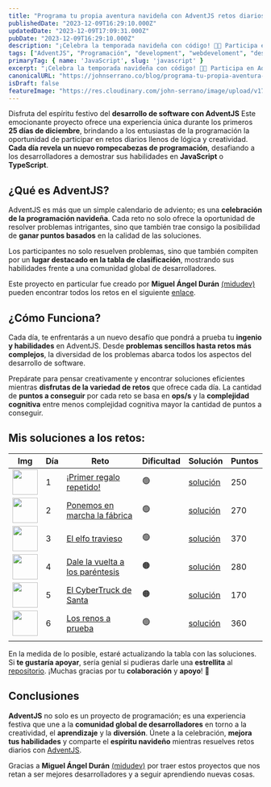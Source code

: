 ```yaml
---
title: "Programa tu propia aventura navideña con AdventJS retos diarios"
publishedDate: "2023-12-09T16:29:10.000Z"
updatedDate: "2023-12-09T17:09:31.000Z"
pubDate: "2023-12-09T16:29:10.000Z"
description: "¡Celebra la temporada navideña con código! 🎄✨ Participa en AdventJS y enfrenta un reto de programación diario durante los primeros 25 días de diciembre. Resuelve retos de programación y gana puntos."
tags: ["AdventJS", "Programación", "development", "webdeveloment", "desarrollo-web", "desafios", "retos", "ProgramaciónNavideña", "DesafíoCódigo", "JavaScript"]
primaryTag: { name: 'JavaScript', slug: 'javascript' }
excerpt: "¡Celebra la temporada navideña con código! 🎄✨ Participa en AdventJS y enfrenta un reto de programación diario durante los primeros 25 días de diciembre. Resuelve retos de programación y gana puntos."
canonicalURL: "https://johnserrano.co/blog/programa-tu-propia-aventura-navidena-con-adventjs-retos-diarios"
isDraft: false
featureImage: "https://res.cloudinary.com/john-serrano/image/upload/v1702137693/John%20Serrano/Blog%20Post/programa-tu-propia-aventura-navidena-con-adventjs-retos-diarios/l8xumtoixipimwu41ghs.jpg"
---
```


Disfruta del espíritu festivo del **desarrollo de software con AdventJS** Este emocionante proyecto ofrece una experiencia única durante los primeros **25 días de diciembre**, brindando a los entusiastas de la programación la oportunidad de participar en retos diarios llenos de lógica y creatividad. **Cada día revela un nuevo rompecabezas de programación**, desafiando a los desarrolladores a demostrar sus habilidades en **JavaScript** o **TypeScript**.

## ¿Qué es AdventJS?

AdventJS es más que un simple calendario de adviento; es una **celebración de la programación navideña**. Cada reto no solo ofrece la oportunidad de resolver problemas intrigantes, sino que también trae consigo la posibilidad de **ganar puntos basados** en la calidad de las soluciones.

Los participantes no solo resuelven problemas, sino que también compiten por un **lugar destacado en la tabla de clasificación**, mostrando sus habilidades frente a una comunidad global de desarrolladores.

Este proyecto en particular fue creado por **Miguel Ángel Durán** [(midudev)](https://www.linkedin.com/in/midudev/) pueden encontrar todos los retos en el siguiente [enlace](https://adventjs.dev/).

## ¿Cómo Funciona?

Cada día, te enfrentarás a un nuevo desafío que pondrá a prueba tu **ingenio y habilidades** en AdventJS. Desde **problemas sencillos hasta retos más complejos**, la diversidad de los problemas abarca todos los aspectos del desarrollo de software. 

Prepárate para pensar creativamente y encontrar soluciones eficientes mientras **disfrutas de la variedad de retos** que ofrece cada día. La cantidad de **puntos a conseguir** por cada reto se basa en **ops/s** y la **complejidad cognitiva** entre menos complejidad cognitiva mayor la cantidad de puntos a conseguir.

## Mis soluciones a los retos:


| Img 	| Día 	| Reto 	| Dificultad 	| Solución 	| Puntos 	|
|-----	|-----	|------	|------------	|----------	|--------	|
|   <img src="https://adventjs.dev/challenges-2023/1.png" width="50" /> 	|    1 	|   [¡Primer regalo repetido!](https://adventjs.dev/es/challenges/2023/1)   	|      🟢      	|     [solución](https://github.com/johnsi15/adventjs/tree/main/challenges/challenge-01)     	|   250     	|
|  <img src="https://adventjs.dev/challenges-2023/2.png" width="50" />   	|   2  	|   [Ponemos en marcha la fábrica](https://adventjs.dev/es/challenges/2023/2)   	|     🟢       	|    [solución](https://github.com/johnsi15/adventjs/tree/main/challenges/challenge-02)      	|    270    	|
|   <img src="https://adventjs.dev/challenges-2023/3.png" width="50" />  	|    3 	|   [El elfo travieso](https://adventjs.dev/es/challenges/2023/3)   	|     🟢       	|   [solución](https://github.com/johnsi15/adventjs/tree/main/challenges/challenge-03)      	|   370     	|
|   <img src="https://adventjs.dev/challenges-2023/4.png" width="50" />  	|    4 	|   [Dale la vuelta a los paréntesis](https://adventjs.dev/es/challenges/2023/4)   	|    🟠        	|    [solución](https://github.com/johnsi15/adventjs/tree/main/challenges/challenge-04)      	|    280    	|
|   <img src="https://adventjs.dev/challenges-2023/5.png" width="50" />  	|    5 	|   [El CyberTruck de Santa](https://adventjs.dev/es/challenges/2023/5)   	|      🟠      	|     [solución](https://github.com/johnsi15/adventjs/tree/main/challenges/challenge-05)     	|     170   	|
|   <img src="https://adventjs.dev/challenges-2023/6.png" width="50" /> 	|   6  	|  [Los renos a prueba ](https://adventjs.dev/es/challenges/2023/6)   	|      🟢      	|   [solución](https://github.com/johnsi15/adventjs/tree/main/challenges/challenge-06)       	|     360   	|
|     	|     	|      	|            	|          	|        	|


En la medida de lo posible, estaré actualizando la tabla con las soluciones. Si **te gustaría apoyar**, sería genial si pudieras darle una **estrellita** al [repositorio](https://github.com/johnsi15/adventjs). ¡Muchas gracias por tu **colaboración** y **apoyo**! 🌟


## Conclusiones

**AdventJS** no solo es un proyecto de programación; es una experiencia festiva que une a la **comunidad global de desarrolladores** en torno a la creatividad, el **aprendizaje** y la **diversión**. Únete a la celebración, **mejora tus habilidades** y comparte el **espíritu navideño** mientras resuelves retos diarios con [AdventJS](https://adventjs.dev/).

Gracias a **Miguel Ángel Durán** [(midudev)](https://www.linkedin.com/in/midudev/) por traer estos proyectos que nos retan a ser mejores desarrolladores y a seguir aprendiendo nuevas cosas.
